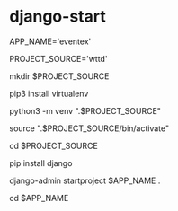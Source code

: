 # django-start

APP_NAME='eventex'

PROJECT_SOURCE='wttd'

mkdir $PROJECT_SOURCE

pip3 install virtualenv

python3 -m venv ".$PROJECT_SOURCE"

source ".$PROJECT_SOURCE/bin/activate"

cd $PROJECT_SOURCE

pip install django

django-admin startproject $APP_NAME .

cd $APP_NAME

